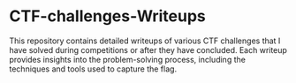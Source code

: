 # CTF-challenges-Writeups
This repository contains detailed writeups of various CTF challenges that I have solved during competitions or after they have concluded. Each writeup provides insights into the problem-solving process, including the techniques and tools used to capture the flag.
